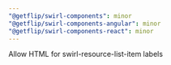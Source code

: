 ```yaml
---
"@getflip/swirl-components": minor
"@getflip/swirl-components-angular": minor
"@getflip/swirl-components-react": minor
---
```


Allow HTML for swirl-resource-list-item labels
